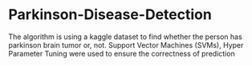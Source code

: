 # Parkinson-Disease-Detection
The algorithm is using a kaggle dataset to find whether the person has parkinson brain tumor or, not. Support Vector Machines (SVMs), Hyper Parameter Tuning were used to ensure the correctness of prediction

